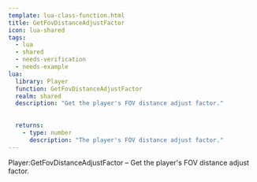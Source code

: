 ```yaml
---
template: lua-class-function.html
title: GetFovDistanceAdjustFactor
icon: lua-shared
tags:
  - lua
  - shared
  - needs-verification
  - needs-example
lua:
  library: Player
  function: GetFovDistanceAdjustFactor
  realm: shared
  description: "Get the player's FOV distance adjust factor."
  
  
  returns:
    - type: number
      description: "The player's FOV distance adjust factor."
---
```


<div class="lua__search__keywords">
Player:GetFovDistanceAdjustFactor &#x2013; Get the player's FOV distance adjust factor.
</div>
